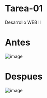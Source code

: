 # Tarea-01
Desarrollo WEB II

# Antes
![image](https://github.com/JulioVargas26/Tarea-01/assets/84108359/86d5981f-d472-466b-8f12-3b210f22c918)

# Despues
![image](https://github.com/JulioVargas26/Tarea-01/assets/84108359/2c73d798-7ef2-4655-8606-71e11c976f9b)




